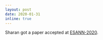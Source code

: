 ```yaml
---
layout: post
date: 2020-01-31
inline: true
---
```


Sharan got a paper accepted at <a rel="external nofollow" href="https://www.esann.org/" target="_blank">ESANN-2020</a>.

